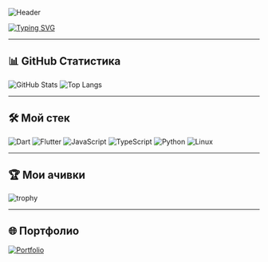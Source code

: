 <!-- Заголовок с баннером (можно заменить картинку на свою) -->
![Header](https://imgur.com/a/bhRNvB1)

<!-- Анимированный текст -->
[![Typing SVG](https://readme-typing-svg.herokuapp.com?color=%2336BCF7&size=28&center=true&vCenter=true&width=1000&lines=Привет,+я+Taiidzy!;Flutter+%2B+Dart+разработчик;Пишу+ещё+на+JS,+TS,+Python;Создаю+аниме-приложения+и+веб-сервисы)](https://git.io/typing-svg)

---

## 📊 GitHub Статистика
![GitHub Stats](https://github-readme-stats.vercel.app/api?username=Taiidzy&show_icons=true&theme=tokyonight)
![Top Langs](https://github-readme-stats.vercel.app/api/top-langs/?username=Taiidzy&layout=compact&theme=tokyonight)

---

## 🛠 Мой стек
![Dart](https://img.shields.io/badge/Dart-0175C2?style=for-the-badge&logo=dart&logoColor=white)
![Flutter](https://img.shields.io/badge/Flutter-02569B?style=for-the-badge&logo=flutter&logoColor=white)
![JavaScript](https://img.shields.io/badge/JavaScript-F7DF1E?style=for-the-badge&logo=javascript&logoColor=black)
![TypeScript](https://img.shields.io/badge/TypeScript-3178C6?style=for-the-badge&logo=typescript&logoColor=white)
![Python](https://img.shields.io/badge/Python-3776AB?style=for-the-badge&logo=python&logoColor=white)
![Linux](https://img.shields.io/badge/Linux-FCC624?style=for-the-badge&logo=linux&logoColor=black)

---

## 🏆 Мои ачивки
![trophy](https://github-profile-trophy.vercel.app/?username=Taiidzy&theme=tokyonight&column=4)

---

## 🌐 Портфолио
[![Portfolio](https://img.shields.io/badge/🌐%20Посмотреть%20портфолио-blue?style=for-the-badge)](https://taiidzy.github.io/Portfolio/)
